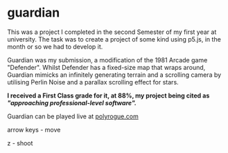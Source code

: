 # guardian
This was a project I completed in the second Semester of my first year at university. The task was to create a project of some kind using p5.js, in the month or so we had to develop it.

Guardian was my submission, a modification of the 1981 Arcade game "Defender". Whilst Defender has a fixed-size map that wraps around, Guardian mimicks an infinitely generating terrain and a scrolling camera by utilising Perlin Noise and a parallax scrolling effect for stars.

**I received a First Class grade for it, at 88%, my project being cited as** ***"approaching professional-level software".***

Guardian can be played live at [polyrogue.com](http://polyrogue.com/guardian)

arrow keys - move

z - shoot
